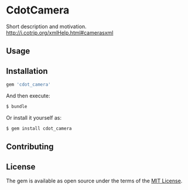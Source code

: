 # CdotCamera
Short description and motivation.
http://i.cotrip.org/xmlHelp.html#camerasxml

## Usage

## Installation

```ruby
gem 'cdot_camera'
```

And then execute:
```bash
$ bundle
```

Or install it yourself as:
```bash
$ gem install cdot_camera
```

## Contributing

## License
The gem is available as open source under the terms of the [MIT License](http://opensource.org/licenses/MIT).
